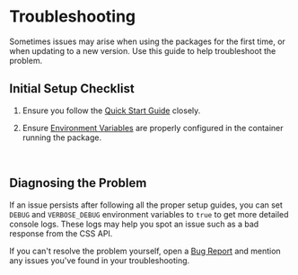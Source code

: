 # Troubleshooting

Sometimes issues may arise when using the packages for the first time, or when updating to a new version. Use this guide to help troubleshoot the problem.

## Initial Setup Checklist

1. Ensure you follow the [Quick Start Guide](../getting-started/quick-start-guide.md) closely.

2. Ensure [Environment Variables](../getting-started/environment-variables.md) are properly configured in the container running the package.

<br />

## Diagnosing the Problem

If an issue persists after following all the proper setup guides, you can set `DEBUG` and `VERBOSE_DEBUG` environment variables to `true` to get more detailed console logs. These logs may help you spot an issue such as a bad response from the CSS API.

If you can't resolve the problem yourself, open a [Bug Report](https://github.com/bcgov/citz-imb-sso-css-api/issues/new?assignees=&labels=bug&projects=&template=bug_report.md&title=Bug%3A+) and mention any issues you've found in your troubleshooting.
